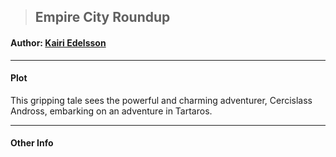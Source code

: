 >## Empire City Roundup

#### Author: [Kairi Edelsson](../Characters/NPCs/Kairi%20Edelsson.md)

***

#### Plot

This gripping tale sees the powerful and charming adventurer, Cercislass Andross, embarking on an adventure in Tartaros.

***

#### Other Info

